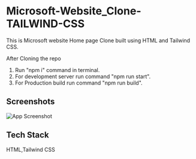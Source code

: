 # Microsoft-Website_Clone-TAILWIND-CSS
This is Microsoft website Home page Clone built using HTML and Tailwind CSS.

After Cloning the repo

1) Run "npm i" command in terminal.
2) For development server run command "npm run start".
3) For Production build run command "npm run build".

## Screenshots

![App Screenshot](https://raw.github.com/MohammedAfrid126/Microsoft-Website_Clone-TAILWIND-CSS/master/web-view.jpg)
## Tech Stack

HTML,Tailwind CSS